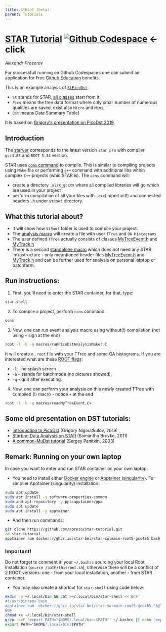 ```yaml
---
title: StRoot (beta)
parent: Tutorials
---
```


# [STAR Tutorial](https://github.com/aprozo/star-tutorial) [![Github Codespace](https://img.shields.io/badge/open-GH_Codespaces-blue?logo=github)](https://codespaces.new/aprozo/star-tutorial?quickstart=1) <- click

_Alexandr Prozorov_

For successfull running on Github Codespaces one can submit an application for Free [Github Education](https://github.com/education) benefits.

This is an example analysis of [`StPicoDst`](https://www.star.bnl.gov/webdata/dox/html/classStPicoDstMaker.html):
- `St` stands for STAR, [all classes](https://www.star.bnl.gov/webdata/dox/html/annotated.html) start from it 
- `Pico` means the tree data format where only small number of numerous qualities are saved, exist also `Micro` and `Mini`,
- `Dst` means Data Summary Table)


It is based on [Grigory's presentation on PicoDst 2019](https://drupal.star.bnl.gov/STAR/system/files/Nigmatkulov_intro2pico_Krakow2019.pdf)

## Introduction

The [starver](https://github.com/star-bnl/star-sw) corresponds to the latest version `star pro` with compiler `gcc4.85` and `ROOT 5.34` version.

STAR uses [`cons` command](https://www.gnu.org/software/cons/stable/cons.html) to compile. This is similar to compiling projects using `Make` file or performing `g++` command with additional libs within complex `C++` projects (whic STAR is).
The `cons` command will:
- create a directory `.sl7X_gccXX` where all compiled libraries will go which are used in your project
- perform compilation of all your files with `.cxx`(important!) and connected headers `.h` under `StRoot` directory.

## What this tutorial about?
- It will show how `StRoot` folder is used to compile your project.
- The [analysis macro](https://github.com/aprozo/star-tutorial/macros/runPicoDstAnalysisMaker.C) will create a file with user `TTree` and `QA Histograms`
- The user defined `TTree` actually consists of classes [MyTreeEvent.h](https://github.com/aprozo/star-tutorial/StRoot/StPicoDstAnalysisMaker/MyTreeEvent.h) and [MyTrack.h](https://github.com/aprozo/star-tutorial/StRoot/StPicoDstAnalysisMaker/MyTrack.h)
- There is a second [standalone macro](https://github.com/aprozo/star-tutorial/macros/readMyTreeEvent.C) which does not need any STAR infrastructure - only meantioned header files [MyTreeEvent.h](https://github.com/aprozo/star-tutorial/StRoot/StPicoDstAnalysisMaker/MyTreeEvent.h) and [MyTrack.h](https://github.com/aprozo/star-tutorial/StRoot/StPicoDstAnalysisMaker/MyTrack.h) and can be further used for analysis on personal latptop or batchfarm.
 
## Run instructions:
1. First, you'll need to enter the STAR container, for that, type:
```bash
star-shell
```
2. To compile a project, perform `cons` command
```bash
cons
```
3. Now, one can run event analysis macro using without(!) compilation (not using `+` sign at the end)
```bash
root -l -b -q macros/runPicoDstAnalysisMaker.C
```
It will create a `.root` file with your TTree and some QA histograms. 
If you are interested what are these [ROOT flags](https://root.cern.ch/root/html534/guides/users-guide/ROOTUsersGuide.html#start-and-quit-a-root-session): 
- `-l` - no splash screen
- `-b` - stands for batchmode (no pictures showed),
- `-q` - quit after executing.

4. Now, one can perform your analysis on this newly created TTree with compiled (!) macro - notice `+` at the end
```bash
root -l -b -q macros/readMyTreeEvent.C+
```


## Some old presentation on DST tutorials:

- [Introduction to PicoDst](https://drupal.star.bnl.gov/STAR/system/files/Nigmatkulov_intro2pico_Krakow2019.pdf) (Grigory Nigmatkulov, 2019)
- [Starting Data Analysis on STAR](http://nuclear.ucdavis.edu/~brovko/GettingStarted.pdf) (Samantha Brovko, 2011)
- [A common-MuDst tutorial](https://www.star.bnl.gov/public/comp/meet/RM200311/MuDstTutorial.pdf) (Sergey Panitkin, 2003)



## Remark: Running on your own laptop
In case you want to enter and run STAR container on your own laptop:

- You need to install either [Docker engine](https://docs.docker.com/get-started/get-docker/) or [Apptainer (singularity)](https://apptainer.org/docs/admin/main/installation.html).
For simplier Apptainer (singularity) installation:
```bash
sudo apt update
sudo apt install -y software-properties-common
sudo add-apt-repository -y ppa:apptainer/ppa
sudo apt update
sudo apt install -y apptainer
```
 - And then run commands:
```bash
git clone https://github.com/aprozo/star-tutorial.git
cd star-tutorial
apptainer run docker://ghcr.io/star-bnl/star-sw:main-root5-gcc485 bash -l
```
### Important! 
Do not forget to comment in your `~/.bashrc` sourcing your local Root installation (`source /path/thisroot.sh`), otherwise there will be a conflict of 2 ROOT versions: one - from your local installation, another - from STAR container.

- You may also create a shortcut for `star-shell` using code below:
```bash
mkdir -p ~/.local/bin && cat >~/.local/bin/star-shell <<'EOF'
#!/usr/bin/env bash
apptainer run  docker://ghcr.io/star-bnl/star-sw:main-root5-gcc485 "$@"
EOF
chmod +x ~/.local/bin/star-shell
grep -qxF 'export PATH="$HOME/.local/bin:$PATH"' ~/.bashrc || echo 'export PATH="$HOME/.local/bin:$PATH"' >>~/.bashrc
export PATH="$HOME/.local/bin:$PATH"
```


